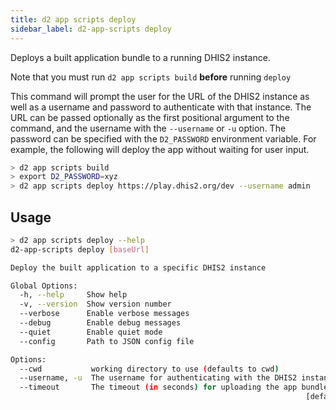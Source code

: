 ```yaml
---
title: d2 app scripts deploy
sidebar_label: d2-app-scripts deploy
---
```


Deploys a built application bundle to a running DHIS2 instance.

Note that you must run `d2 app scripts build` **before** running `deploy`

This command will prompt the user for the URL of the DHIS2 instance as well as a username and password to authenticate with that instance. The URL can be passed optionally as the first positional argument to the command, and the username with the `--username` or `-u` option. The password can be specified with the `D2_PASSWORD` environment variable. For example, the following will deploy the app without waiting for user input.

```sh
> d2 app scripts build
> export D2_PASSWORD=xyz
> d2 app scripts deploy https://play.dhis2.org/dev --username admin
```

## Usage

```sh
> d2 app scripts deploy --help
d2-app-scripts deploy [baseUrl]

Deploy the built application to a specific DHIS2 instance

Global Options:
  -h, --help     Show help                                             [boolean]
  -v, --version  Show version number                                   [boolean]
  --verbose      Enable verbose messages                               [boolean]
  --debug        Enable debug messages                                 [boolean]
  --quiet        Enable quiet mode                                     [boolean]
  --config       Path to JSON config file

Options:
  --cwd           working directory to use (defaults to cwd)
  --username, -u  The username for authenticating with the DHIS2 instance
  --timeout       The timeout (in seconds) for uploading the app bundle
                                                                  [default: 300]
```
